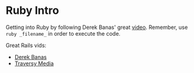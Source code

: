 # Ruby Intro
Getting into Ruby by following Derek Banas' great [video](https://www.youtube.com/watch?v=Dji9ALCgfpM). Remember, use ```ruby _filename_``` in order to execute the code.

Great Rails vids:
- [Derek Banas](https://www.youtube.com/watch?v=GY7Ps8fqGdc)
- [Traversy Media](https://www.youtube.com/watch?v=pPy0GQJLZUM)
